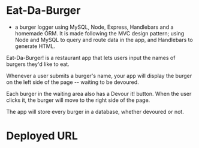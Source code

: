 # Eat-Da-Burger
  
  - a burger logger using MySQL, Node, Express, Handlebars and a homemade ORM. It is made following the MVC design pattern; using Node and MySQL to query and route data in the app, and Handlebars to generate HTML.
  
  Eat-Da-Burger! is a restaurant app that lets users input the names of burgers they'd like to eat.


Whenever a user submits a burger's name, your app will display the burger on the left side of the page -- waiting to be devoured.


Each burger in the waiting area also has a Devour it! button. When the user clicks it, the burger will move to the right side of the page.


The app will store every burger in a database, whether devoured or not.




  # Deployed URL
